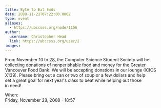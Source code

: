 ```yaml
---
title: Byte to Eat Ends 
date: 2008-11-21T07:22:00.000Z
type: event
aliases:
  - https://ubccsss.org/node/1156
author:
  username: Christopher Head
  link: https://ubccsss.org/user/2
images:
---
```


<div class="field field-name-body field-type-text-with-summary field-label-hidden"><div class="field-items"><div class="field-item even"><p>From November 10 to 28, the Computer Science Student Society will be<br>
collecting donations of nonperishable food and money for the Greater<br>
Vancouver Food Bank. We will be accepting donations in our lounge (ICICS<br>
X139). Please bring out a can or two of soup or a few dollars and help<br>
set a great goal for next year&apos;s class to beat while helping out those<br>
in need!</p>
</div></div></div><div class="field field-name-field-dates field-type-datetime field-label-above"><div class="field-label">When:&#xA0;</div><div class="field-items"><div class="field-item even"><span class="date-display-single">Friday, November 28, 2008 - 18:57</span></div></div></div>    <footer>
          </footer>
